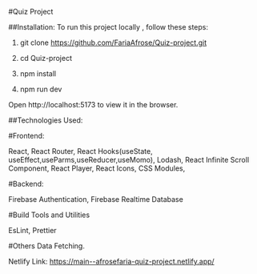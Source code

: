 #Quiz Project

##Installation:
To run this project locally , follow these steps:

1. git clone https://github.com/FariaAfrose/Quiz-project.git

2. cd Quiz-project

3. npm install

4. npm run dev

Open http://localhost:5173 to view it in the browser.

##Technologies Used:

#Frontend:

React,
React Router,
React Hooks(useState, useEffect,useParms,useReducer,useMomo),
Lodash,
React Infinite Scroll Component,
React Player,
React Icons,
CSS Modules,

#Backend:

Firebase Authentication,
Firebase Realtime Database

#Build Tools and Utilities

EsLint,
Prettier

#Others
Data Fetching.

Netlify Link:  https://main--afrosefaria-quiz-project.netlify.app/
